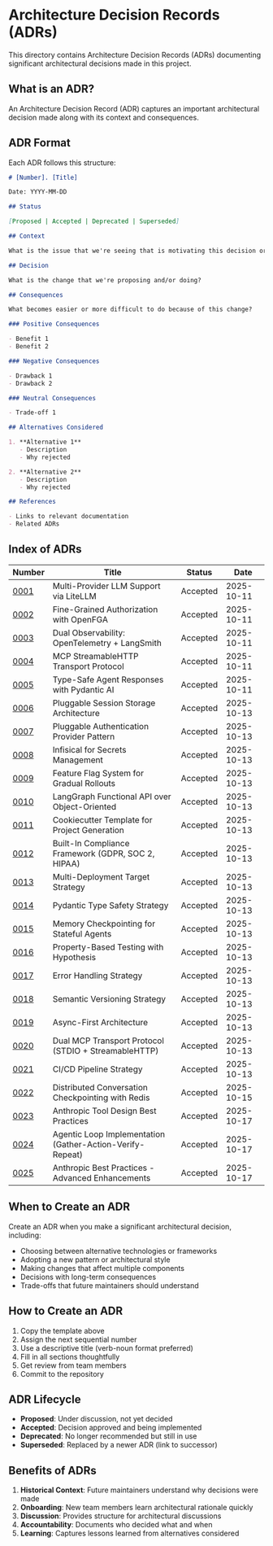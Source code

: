 # Architecture Decision Records (ADRs)

This directory contains Architecture Decision Records (ADRs) documenting significant architectural decisions made in this project.

## What is an ADR?

An Architecture Decision Record (ADR) captures an important architectural decision made along with its context and consequences.

## ADR Format

Each ADR follows this structure:

```markdown
# [Number]. [Title]

Date: YYYY-MM-DD

## Status

[Proposed | Accepted | Deprecated | Superseded]

## Context

What is the issue that we're seeing that is motivating this decision or change?

## Decision

What is the change that we're proposing and/or doing?

## Consequences

What becomes easier or more difficult to do because of this change?

### Positive Consequences

- Benefit 1
- Benefit 2

### Negative Consequences

- Drawback 1
- Drawback 2

### Neutral Consequences

- Trade-off 1

## Alternatives Considered

1. **Alternative 1**
   - Description
   - Why rejected

2. **Alternative 2**
   - Description
   - Why rejected

## References

- Links to relevant documentation
- Related ADRs
```

## Index of ADRs

| Number | Title | Status | Date |
|--------|-------|--------|------|
| [0001](0001-llm-multi-provider.md) | Multi-Provider LLM Support via LiteLLM | Accepted | 2025-10-11 |
| [0002](0002-openfga-authorization.md) | Fine-Grained Authorization with OpenFGA | Accepted | 2025-10-11 |
| [0003](0003-dual-observability.md) | Dual Observability: OpenTelemetry + LangSmith | Accepted | 2025-10-11 |
| [0004](0004-mcp-streamable-http.md) | MCP StreamableHTTP Transport Protocol | Accepted | 2025-10-11 |
| [0005](0005-pydantic-ai-integration.md) | Type-Safe Agent Responses with Pydantic AI | Accepted | 2025-10-11 |
| [0006](0006-session-storage-architecture.md) | Pluggable Session Storage Architecture | Accepted | 2025-10-13 |
| [0007](0007-authentication-provider-pattern.md) | Pluggable Authentication Provider Pattern | Accepted | 2025-10-13 |
| [0008](0008-infisical-secrets-management.md) | Infisical for Secrets Management | Accepted | 2025-10-13 |
| [0009](0009-feature-flag-system.md) | Feature Flag System for Gradual Rollouts | Accepted | 2025-10-13 |
| [0010](0010-langgraph-functional-api.md) | LangGraph Functional API over Object-Oriented | Accepted | 2025-10-13 |
| [0011](0011-cookiecutter-template-strategy.md) | Cookiecutter Template for Project Generation | Accepted | 2025-10-13 |
| [0012](0012-compliance-framework-integration.md) | Built-In Compliance Framework (GDPR, SOC 2, HIPAA) | Accepted | 2025-10-13 |
| [0013](0013-multi-deployment-target-strategy.md) | Multi-Deployment Target Strategy | Accepted | 2025-10-13 |
| [0014](0014-pydantic-type-safety.md) | Pydantic Type Safety Strategy | Accepted | 2025-10-13 |
| [0015](0015-memory-checkpointing.md) | Memory Checkpointing for Stateful Agents | Accepted | 2025-10-13 |
| [0016](0016-property-based-testing-strategy.md) | Property-Based Testing with Hypothesis | Accepted | 2025-10-13 |
| [0017](0017-error-handling-strategy.md) | Error Handling Strategy | Accepted | 2025-10-13 |
| [0018](0018-semantic-versioning-strategy.md) | Semantic Versioning Strategy | Accepted | 2025-10-13 |
| [0019](0019-async-first-architecture.md) | Async-First Architecture | Accepted | 2025-10-13 |
| [0020](0020-dual-mcp-transport-protocol.md) | Dual MCP Transport Protocol (STDIO + StreamableHTTP) | Accepted | 2025-10-13 |
| [0021](0021-cicd-pipeline-strategy.md) | CI/CD Pipeline Strategy | Accepted | 2025-10-13 |
| [0022](0022-distributed-conversation-checkpointing.md) | Distributed Conversation Checkpointing with Redis | Accepted | 2025-10-15 |
| [0023](0023-anthropic-tool-design-best-practices.md) | Anthropic Tool Design Best Practices | Accepted | 2025-10-17 |
| [0024](0024-agentic-loop-implementation.md) | Agentic Loop Implementation (Gather-Action-Verify-Repeat) | Accepted | 2025-10-17 |
| [0025](0025-anthropic-best-practices-enhancements.md) | Anthropic Best Practices - Advanced Enhancements | Accepted | 2025-10-17 |

## When to Create an ADR

Create an ADR when you make a significant architectural decision, including:

- Choosing between alternative technologies or frameworks
- Adopting a new pattern or architectural style
- Making changes that affect multiple components
- Decisions with long-term consequences
- Trade-offs that future maintainers should understand

## How to Create an ADR

1. Copy the template above
2. Assign the next sequential number
3. Use a descriptive title (verb-noun format preferred)
4. Fill in all sections thoughtfully
5. Get review from team members
6. Commit to the repository

## ADR Lifecycle

- **Proposed**: Under discussion, not yet decided
- **Accepted**: Decision approved and being implemented
- **Deprecated**: No longer recommended but still in use
- **Superseded**: Replaced by a newer ADR (link to successor)

## Benefits of ADRs

1. **Historical Context**: Future maintainers understand why decisions were made
2. **Onboarding**: New team members learn architectural rationale quickly
3. **Discussion**: Provides structure for architectural discussions
4. **Accountability**: Documents who decided what and when
5. **Learning**: Captures lessons learned from alternatives considered
